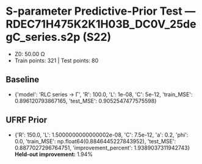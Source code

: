 # S-parameter Predictive-Prior Test — RDEC71H475K2K1H03B_DC0V_25degC_series.s2p (S22)
- Z0: 50.00 Ω
- Train points: 321  |  Test points: 80

## Baseline
- {'model': 'RLC series -> Γ', 'R': 100.0, 'L': 1e-08, 'C': 5e-12, 'train_MSE': 0.896120793867165, 'test_MSE': 0.9052547477575598}

## UFRF Prior
- {'R': 150.0, 'L': 1.5000000000000002e-08, 'C': 7.5e-12, 'a': 0.2, 'phi': 0.0, 'train_MSE': np.float64(0.8846445227843952), 'test_MSE': 0.8877027296764751, 'improvement_percent': 1.9389037311942743}
**Held-out improvement:** 1.94%